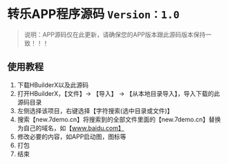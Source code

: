 # 转乐APP程序源码 `Version：1.0`
> 说明：APP源码仅在此更新，请确保您的APP版本跟此源码版本保持一致！！！
## 使用教程
1. 下载HBuilderX以及此源码
2. 打开HBuilderX，【文件】-> 【导入】 -> 【从本地目录导入】，导入下载的此源码目录
3. 左侧选择该项目，右键选择【字符搜索(选中目录或文件)】
4. 搜索【new.7demo.cn】将搜索到的全部文件里面的【new.7demo.cn】替换为自己的域名，如【www.baidu.com】
5. 修改必要的内容，如APP启动图，图标等
6. 打包
7. 结束